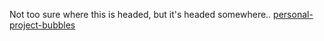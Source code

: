 Not too sure where this is headed, but it's headed somewhere..
[personal-project-bubbles]( https://mattnannetti.github.io/personal-project-bubbles)

